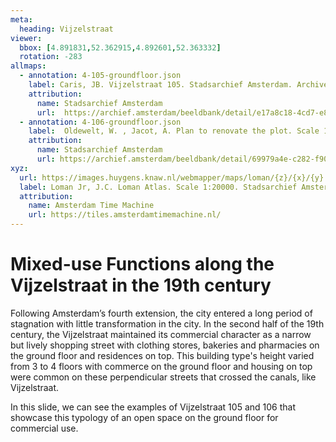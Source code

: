 ```yaml
---
meta:
  heading: Vijzelstraat
viewer:
  bbox: [4.891831,52.362915,4.892601,52.363332]
  rotation: -283
allmaps:
  - annotation: 4-105-groundfloor.json
    label: Caris, JB. Vijzelstraat 105. Stadsarchief Amsterdam. Archive of the Building and Housing Inspection Service- construction drawings. 1879
    attribution:
      name: Stadsarchief Amsterdam
      url:  https://archief.amsterdam/beeldbank/detail/e17a8c18-4cd7-e8cb-307f-1a86c6245501/media/29a93377-1ea2-edf9-1198-93ce62f5a5b4?mode=detail&view=horizontal&q=vijzelstraat&rows=1&page=1&fq%5B%5D=search_s_sk_documenttype:%22bouwtekening%22&fq%5B%5D=search_s_geografische_aanduiding_sk_geografische_nummers_from_to:%22105%20-%20105%22&filterAction
  - annotation: 4-106-groundfloor.json
    label:  Oldewelt, W. , Jacot, A. Plan to renovate the plot. Scale 1:100. Stadsarchief Amsterdam. Amsterdam City Archives Collection- construction drawings. 1865
    attribution:
      name: Stadsarchief Amsterdam
      url: https://archief.amsterdam/beeldbank/detail/69979a4e-c282-f90f-57c0-2de155cf473a/media/be1877d4-5287-7c8f-98e6-1956783593d2?mode=detail&view=horizontal&q=vijzelstraat&rows=1&page=4&fq%5B%5D=search_s_sk_documenttype:%22bouwtekening%22&fq%5B%5D=search_s_geografische_aanduiding_sk_geografische_nummers_from_to:%22106%20-%20106%22&filterAction
xyz:
  url: https://images.huygens.knaw.nl/webmapper/maps/loman/{z}/{x}/{y}.jpeg
  label: Loman Jr, J.C. Loman Atlas. Scale 1:20000. Stadsarchief Amsterdam. 1876.
  attribution:
    name: Amsterdam Time Machine
    url: https://tiles.amsterdamtimemachine.nl/
---
```

# Mixed-use Functions along the Vijzelstraat in the 19th century
Following Amsterdam’s fourth extension, the city entered a long period of stagnation with little transformation in the city. In the second half of the 19th century, the Vijzelstraat maintained its commercial character as a narrow but lively shopping street with clothing stores, bakeries and pharmacies on the ground floor and residences on top. This building type's height varied from 3 to 4 floors with commerce on the ground floor and housing on top were common on these perpendicular streets that crossed the canals, like Vijzelstraat.

In this slide, we can see the examples of Vijzelstraat 105 and 106 that showcase this typology of an open space on the ground floor for commercial use.

